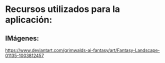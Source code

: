 # Recursos utilizados para la aplicación:

## IMágenes:
https://www.deviantart.com/grimwalds-ai-fantasy/art/Fantasy-Landscape-01135-1003812457



